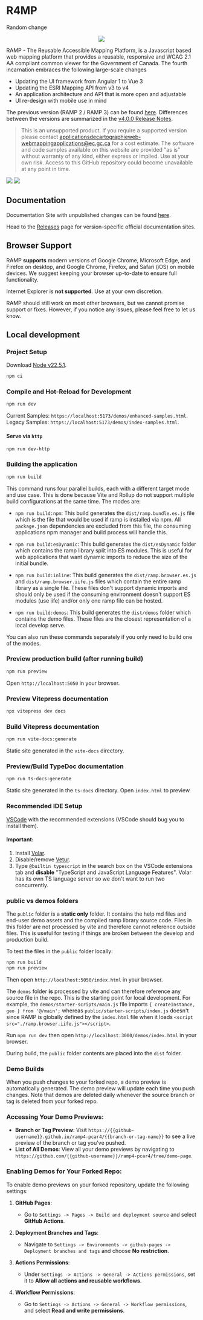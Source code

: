 # R4MP
Random change
<p align="center"><img src="./assets/logo.svg"></p>

RAMP - The Reusable Accessible Mapping Platform, is a Javascript based web mapping platform that provides a reusable, responsive and WCAG 2.1 AA compliant common viewer for the Government of Canada. The fourth incarnation embraces the following large-scale changes

-   Updating the UI framework from Angular 1 to Vue 3
-   Updating the ESRI Mapping API from v3 to v4
-   An application architecture and API that is more open and adjustable
-   UI re-design with mobile use in mind

The previous version (RAMP 2 / RAMP 3) can be found [here](https://github.com/fgpv-vpgf/fgpv-vpgf). Differences between the versions are summarized in the [v4.0.0 Release Notes](https://github.com/ramp4-pcar4/ramp4-pcar4/releases/tag/v4.0.0).

> This is an unsupported product. If you require a supported version please contact applicationsdecartographieweb-webmappingapplications@ec.gc.ca for a cost estimate. The software and code samples available on this website are provided "as is" without warranty of any kind, either express or implied. Use at your own risk. Access to this GitHub repository could become unavailable at any point in time.

![](https://byob.yarr.is/ramp4-pcar4/ramp4-pcar4/tsbadge) ![](https://byob.yarr.is/ramp4-pcar4/ramp4-pcar4/lintbadge)

## Documentation

Documentation Site with unpublished changes can be found [here](https://ramp4-pcar4.github.io/ramp4-pcar4/main/docs/).

Head to the [Releases](https://github.com/ramp4-pcar4/ramp4-pcar4/releases) page for version-specific official documentation sites.

## Browser Support

RAMP **supports** modern versions of Google Chrome, Microsoft Edge, and Firefox on desktop, and Google Chrome, Firefox, and Safari (iOS) on mobile devices. We suggest keeping your browser up-to-date to ensure full functionality.

Internet Explorer is **not supported**. Use at your own discretion. 

RAMP should still work on most other browsers, but we cannot promise support or fixes. However, if you notice any issues, please feel free to let us know.

## Local development

### Project Setup

Download [Node v22.5.1](https://nodejs.org/en/blog/release/v22.5.1).

```sh
npm ci
```

### Compile and Hot-Reload for Development

```sh
npm run dev
```
Current Samples: `https://localhost:5173/demos/enhanced-samples.html`.
Legacy Samples: `https://localhost:5173/demos/index-samples.html`.

#### Serve via `http`

```sh
npm run dev-http
```

### Building the application

```sh
npm run build
```

This command runs four parallel builds, each with a different target mode and use case. This is done because Vite and Rollup do not support multiple build configurations at the same time. The modes are:

- `npm run build:npm`: This build generates the `dist/ramp.bundle.es.js` file which is the file that would be used if ramp is installed via npm. All `package.json` dependencies are excluded from this file, the consuming applications npm manager and build process will handle this.

- `npm run build:esDynamic`: This build generates the `dist/esDynamic` folder which contains the ramp library split into ES modules. This is useful for web applications that want dynamic imports to reduce the size of the initial bundle.

- `npm run build:inline`: This build generates the `dist/ramp.browser.es.js` and `dist/ramp.browser.iife.js` files which contain the entire ramp library as a single file. These files don't support dynamic imports and should only be used if the consuming environment doesn't support ES modules (use iife) and/or only one ramp file can be hosted.

- `npm run build:demos`: This build generates the `dist/demos` folder which contains the demo files. These files are the closest representation of a local develop serve.

You can also run these commands separately if you only need to build one of the modes.

### Preview production build (after running build)

```sh
npm run preview
```

Open `http://localhost:5050` in your browser.

###  Preview Vitepress documentation

```sh
npx vitepress dev docs
```

###  Build Vitepress documentation

```sh
npm run vite-docs:generate
```

Static site generated in the `vite-docs` directory.


###  Preview/Build TypeDoc documentation

```sh
npm run ts-docs:generate
```

Static site generated in the `ts-docs` directory. Open `index.html` to preview.

### Recommended IDE Setup

[VSCode](https://code.visualstudio.com/) with the recommended extensions (VSCode should bug you to install them).

#### Important:

1. Install [Volar](https://marketplace.visualstudio.com/items?itemName=vue.volar).
2. Disable/remove [Vetur](https://marketplace.visualstudio.com/items?itemName=octref.vetur).
3. Type `@builtin typescript` in the search box on the VSCode extensions tab and **disable** "TypeScript and JavaScript Language Features". Volar has its own TS language server so we don't want to run two concurrently.

### public vs demos folders

The `public` folder is a **static only** folder. It contains the help md files and end-user demo assets and the compiled ramp library source code. Files in this folder are not processed by vite and therefore cannot reference outside files. This is useful for testing if things are broken between the develop and production build.

To test the files in the `public` folder locally:

```js
npm run build
npm run preview
```

Then open `http://localhost:5050/index.html` in your browser.

The `demos` folder **is** processed by vite and can therefore reference any source file in the repo. This is the starting point for local development. For example, the `demos/starter-scripts/main.js` file imports `{ createInstance, geo } from '@/main';` whereas `public/starter-scripts/index.js` doesn't since RAMP is globally defined by the `index.html` file when it loads `<script src="./ramp.browser.iife.js"></script>`.

Run `npm run dev` then open `http://localhost:3000/demos/index.html` in your browser.

During build, the `public` folder contents are placed into the `dist` folder.

### Demo Builds

When you push changes to your forked repo, a demo preview is automatically generated. The demo preview will update each time you push changes. Note that demos are deleted daily whenever the source branch or tag is deleted from your forked repo.

### Accessing Your Demo Previews:
- **Branch or Tag Preview**: Visit `https://{{github-username}}.github.io/ramp4-pcar4/{{branch-or-tag-name}}` to see a live preview of the branch or tag you've pushed.
- **List of All Demos**: View all your demo previews by navigating to `https://github.com/{{github-username}}/ramp4-pcar4/tree/demo-page`.

### Enabling Demos for Your Forked Repo:
To enable demo previews on your forked repository, update the following settings:

1. **GitHub Pages**:
   - Go to `Settings -> Pages -> Build and deployment source` and select **GitHub Actions**.
   
2. **Deployment Branches and Tags**:
   - Navigate to `Settings -> Environments -> github-pages -> Deployment branches and tags` and choose **No restriction**.

3. **Actions Permissions**:
   - Under `Settings -> Actions -> General -> Actions permissions`, set it to **Allow all actions and reusable workflows**.

4. **Workflow Permissions**:
   - Go to `Settings -> Actions -> General -> Workflow permissions`, and select **Read and write permissions**.
